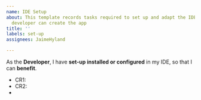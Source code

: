 ```yaml
---
name: IDE Setup
about: This template records tasks required to set up and adapt the IDE so that the
  developer can create the app
title: ''
labels: set-up
assignees: JaimeHyland

---
```


As the **Developer**, I have **set-up installed or configured** in my IDE, so that I can **benefit**.

- CR1: 
- CR2:
-
